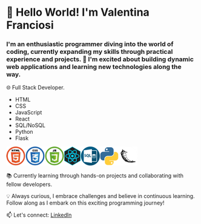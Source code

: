 # 👋 Hello World! I'm Valentina Franciosi

### I'm an enthusiastic programmer diving  into the world of coding, currently expanding my skills through practical experience and projects. 🚀 I'm excited about building dynamic web applications and learning new technologies along the way.

🌐 Full Stack Developer.
- HTML
- CSS
- JavaScript
- React
- SQL/NoSQL
- Python
- Flask

<img src="./img/html_css_js.png"
     height="50"
     alt="fe-logos"><img src="./img/react1.png"
     height="50"
     alt="react-logo"><img src="./img/sql.png"
     height="50"
     alt="sql-logo"><img src="./img/python.png"
     height="50"
     alt="python-logo"><img src="./img/flask-logo.png"
     height="50"
     alt="flask-logo">

📚 Currently learning through hands-on projects and collaborating with fellow developers.

💡 Always curious, I embrace challenges and believe in continuous learning. Follow along as I embark on this exciting programming journey!

📫 Let's connect: [LinkedIn](https://www.linkedin.com/in/valentinabfb/)
